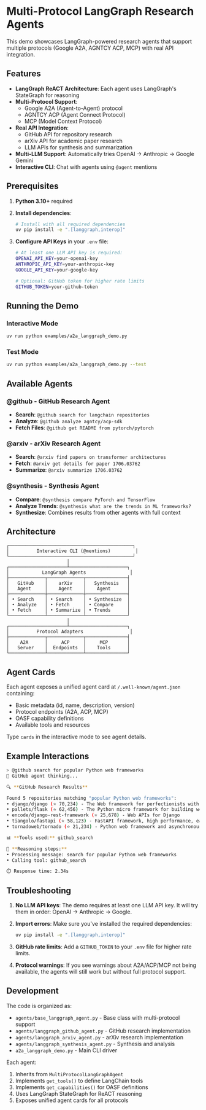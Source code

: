 # Multi-Protocol LangGraph Research Agents

This demo showcases LangGraph-powered research agents that support multiple protocols (Google A2A, AGNTCY ACP, MCP) with real API integration.

## Features

- **LangGraph ReACT Architecture**: Each agent uses LangGraph's StateGraph for reasoning
- **Multi-Protocol Support**: 
  - Google A2A (Agent-to-Agent) protocol
  - AGNTCY ACP (Agent Connect Protocol)
  - MCP (Model Context Protocol)
- **Real API Integration**: 
  - GitHub API for repository research
  - arXiv API for academic paper research
  - LLM APIs for synthesis and summarization
- **Multi-LLM Support**: Automatically tries OpenAI → Anthropic → Google Gemini
- **Interactive CLI**: Chat with agents using `@agent` mentions

## Prerequisites

1. **Python 3.10+** required
2. **Install dependencies**:
   ```bash
   # Install with all required dependencies
   uv pip install -e ".[langgraph,interop]"
   ```

3. **Configure API Keys** in your `.env` file:
   ```bash
   # At least one LLM API key is required:
   OPENAI_API_KEY=your-openai-key
   ANTHROPIC_API_KEY=your-anthropic-key  
   GOOGLE_API_KEY=your-google-key

   # Optional: GitHub token for higher rate limits
   GITHUB_TOKEN=your-github-token
   ```

## Running the Demo

### Interactive Mode
```bash
uv run python examples/a2a_langgraph_demo.py
```

### Test Mode
```bash
uv run python examples/a2a_langgraph_demo.py --test
```

## Available Agents

### @github - GitHub Research Agent
- **Search**: `@github search for langchain repositories`
- **Analyze**: `@github analyze agntcy/acp-sdk`
- **Fetch Files**: `@github get README from pytorch/pytorch`

### @arxiv - arXiv Research Agent  
- **Search**: `@arxiv find papers on transformer architectures`
- **Fetch**: `@arxiv get details for paper 1706.03762`
- **Summarize**: `@arxiv summarize 1706.03762`

### @synthesis - Synthesis Agent
- **Compare**: `@synthesis compare PyTorch and TensorFlow`
- **Analyze Trends**: `@synthesis what are the trends in ML frameworks?`
- **Synthesize**: Combines results from other agents with full context

## Architecture

```
┌─────────────────────────────────────────────┐
│          Interactive CLI (@mentions)         │
└─────────────────────────────────────────────┘
                      │
┌─────────────────────┴─────────────────────┐
│            LangGraph Agents                │
├─────────────┬─────────────┬───────────────┤
│   GitHub    │    arXiv    │   Synthesis   │
│   Agent     │    Agent    │    Agent      │
├─────────────┼─────────────┼───────────────┤
│ • Search    │ • Search    │ • Synthesize  │
│ • Analyze   │ • Fetch     │ • Compare     │
│ • Fetch     │ • Summarize │ • Trends      │
└─────────────┴─────────────┴───────────────┘
                      │
┌─────────────────────┴─────────────────────┐
│          Protocol Adapters                 │
├─────────────┬─────────────┬───────────────┤
│    A2A      │     ACP     │     MCP       │
│   Server    │  Endpoints  │    Tools      │
└─────────────┴─────────────┴───────────────┘
```

## Agent Cards

Each agent exposes a unified agent card at `/.well-known/agent.json` containing:
- Basic metadata (id, name, description, version)
- Protocol endpoints (A2A, ACP, MCP)
- OASF capability definitions
- Available tools and resources

Type `cards` in the interactive mode to see agent details.

## Example Interactions

```bash
> @github search for popular Python web frameworks
🤖 GitHub agent thinking...

🔍 **GitHub Research Results**

Found 5 repositories matching "popular Python web frameworks":
• django/django (⭐ 70,234) - The Web framework for perfectionists with deadlines
• pallets/flask (⭐ 62,456) - The Python micro framework for building web applications
• encode/django-rest-framework (⭐ 25,678) - Web APIs for Django
• tiangolo/fastapi (⭐ 58,123) - FastAPI framework, high performance, easy to learn
• tornadoweb/tornado (⭐ 21,234) - Python web framework and asynchronous networking library

📊 **Tools used:** github_search

🧠 **Reasoning steps:**
• Processing message: search for popular Python web frameworks
• Calling tool: github_search

⏱️ Response time: 2.34s
```

## Troubleshooting

1. **No LLM API keys**: The demo requires at least one LLM API key. It will try them in order: OpenAI → Anthropic → Google.

2. **Import errors**: Make sure you've installed the required dependencies:
   ```bash
   uv pip install -e ".[langgraph,interop]"
   ```

3. **GitHub rate limits**: Add a `GITHUB_TOKEN` to your `.env` file for higher rate limits.

4. **Protocol warnings**: If you see warnings about A2A/ACP/MCP not being available, the agents will still work but without full protocol support.

## Development

The code is organized as:
- `agents/base_langgraph_agent.py` - Base class with multi-protocol support
- `agents/langgraph_github_agent.py` - GitHub research implementation
- `agents/langgraph_arxiv_agent.py` - arXiv research implementation
- `agents/langgraph_synthesis_agent.py` - Synthesis and analysis
- `a2a_langgraph_demo.py` - Main CLI driver

Each agent:
1. Inherits from `MultiProtocolLangGraphAgent`
2. Implements `get_tools()` to define LangChain tools
3. Implements `get_capabilities()` for OASF definitions
4. Uses LangGraph StateGraph for ReACT reasoning
5. Exposes unified agent cards for all protocols 